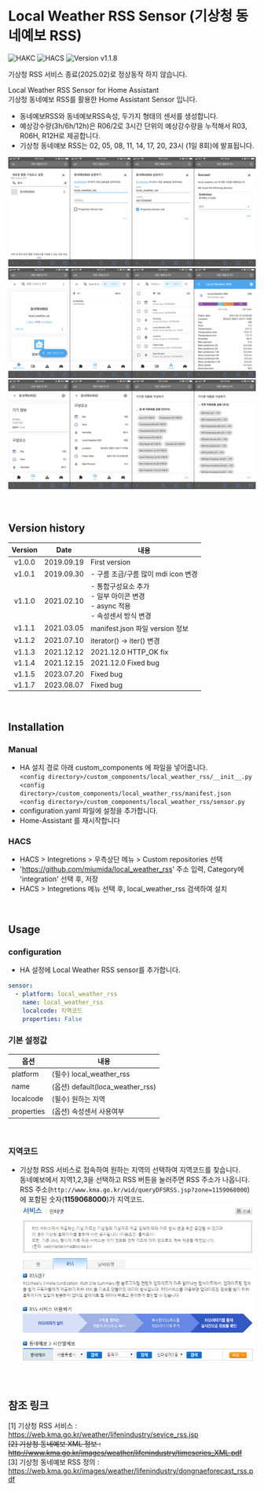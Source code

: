 # Local Weather RSS Sensor (기상청 동네예보 RSS)

![HAKC][hakc-shield]
![HACS][hacs-shield]
![Version v1.1.8][version-shield]

기상청 RSS 서비스 종료(2025.02)로 정상동작 하지 않습니다.<br>

Local Weather RSS Sensor for Home Assistant<br>
기상청 동네예보 RSS를 활용한 Home Assistant Sensor 입니다.<br>
- 동네예보RSS와 동네예보RSS속성, 두가지 형태의 센서를 생성합니다.<br>
- 예상강수량(3h/6h/12h)은 R06/2로 3시간 단위의 예상강수량을 누적해서 R03, R06H, R12H로 제공합니다.<br>
- 기상청 동네얘보 RSS는 02, 05, 08, 11, 14, 17, 20, 23시 (1일 8회)에 발표됩니다.<br>

![screenshot_1](https://github.com/miumida/local_weather_rss/blob/master/images/local_weather_rss_1.png)<br>
![screenshot_2](https://github.com/miumida/local_weather_rss/blob/master/images/local_weather_rss_2.png)<br>
![screenshot_3](https://github.com/miumida/local_weather_rss/blob/master/images/local_weather_rss_3.png)<br>
<br><br>

## Version history
| Version | Date        | 내용              |
| :-----: | :---------: | ----------------------- |
| v1.0.0  | 2019.09.19  | First version  |
| v1.0.1  | 2019.09.30  | - 구름 조금/구름 많이 mdi icon 변경 |
| v1.1.0  | 2021.02.10  | - 통합구성요소 추가<br>- 일부 아이콘 변경<br>- async 적용<br>- 속성센서 방식 변경 |
| v1.1.1  | 2021.03.05  | manifest.json 파일 version 정보  |
| v1.1.2  | 2021.07.10  | iterator() -> iter() 변경  |
| v1.1.3  | 2021.12.12  | 2021.12.0 HTTP_OK fix  |
| v1.1.4  | 2021.12.15  | 2021.12.0 Fixed bug  |
| v1.1.5  | 2023.07.20  | Fixed bug |
| v1.1.7  | 2023.08.07  | Fixed bug |

<br>

## Installation
### Manual
- HA 설치 경로 아래 custom_components 에 파일을 넣어줍니다.<br>
  `<config directory>/custom_components/local_weather_rss/__init__.py`<br>
  `<config directory>/custom_components/local_weather_rss/manifest.json`<br>
  `<config directory>/custom_components/local_weather_rss/sensor.py`<br>
- configuration.yaml 파일에 설정을 추가합니다.<br>
- Home-Assistant 를 재시작합니다<br>
### HACS
- HACS > Integretions > 우측상단 메뉴 > Custom repositories 선택
- 'https://github.com/miumida/local_weather_rss' 주소 입력, Category에 'integration' 선택 후, 저장
- HACS > Integretions 메뉴 선택 후, local_weather_rss 검색하여 설치

<br>

## Usage
### configuration
- HA 설정에 Local Weather RSS sensor를 추가합니다.<br>
```yaml
sensor:
  - platform: local_weather_rss
    name: local_weather_rss
    localcode: 지역코드
    properties: False
```

### 기본 설정값

|옵션|내용|
|--|--|
|platform| (필수) local_weather_rss  |
|name| (옵션) default(loca_weather_rss) |
|localcode| (필수) 원하는 지역 |
|properties| (옵션) 속성센서 사용여부 |

<br>

### 지역코드
- 기상청 RSS 서비스로 접속하여 원하는 지역의 선택하여 지역코드를 찾습니다.<br>
  동네예보에서 지역1,2,3을 선택하고 RSS 버튼을 눌러주면 RSS 주소가 나옵니다.<br>
  RSS 주소(`http://www.kma.go.kr/wid/queryDFSRSS.jsp?zone=1159068000`)에 포함된 숫자(**1159068000**)가 지역코드.<br>
![kma_rss_service](https://github.com/miumida/local_weather_rss/blob/master/kma_rss_service.png)<br>

<br>

## 참조 링크
[1] 기상청 RSS 서비스 : <https://web.kma.go.kr/weather/lifenindustry/sevice_rss.jsp><br>
~~[2] 기상청 동네예보 XML 정보 : <http://www.kma.go.kr/images/weather/lifenindustry/timeseries_XML.pdf>~~<br>
[3] 기상청 동네예보 RSS 정의 : <https://web.kma.go.kr/images/weather/lifenindustry/dongnaeforecast_rss.pdf>

[version-shield]: https://img.shields.io/badge/version-v1.1.8-orange.svg
[hakc-shield]: https://img.shields.io/badge/HAKC-Enjoy-blue.svg
[hacs-shield]: https://img.shields.io/badge/HACS-Custom-red.svg
